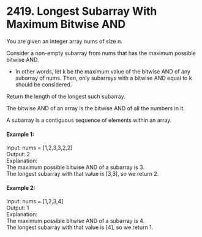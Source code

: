 # 2419. Longest Subarray With Maximum Bitwise AND


You are given an integer array nums of size n.

Consider a non-empty subarray from nums that has the maximum possible bitwise AND.

* In other words, let k be the maximum value of the bitwise AND of any subarray of nums. Then, only subarrays with a bitwise AND equal to k should be considered.

Return the length of the longest such subarray.

The bitwise AND of an array is the bitwise AND of all the numbers in it.

A subarray is a contiguous sequence of elements within an array.

 

#### Example 1:

Input: nums = [1,2,3,3,2,2]  
Output: 2  
Explanation:  
The maximum possible bitwise AND of a subarray is 3.  
The longest subarray with that value is [3,3], so we return 2.

#### Example 2:

Input: nums = [1,2,3,4]  
Output: 1  
Explanation:  
The maximum possible bitwise AND of a subarray is 4.  
The longest subarray with that value is [4], so we return 1.
